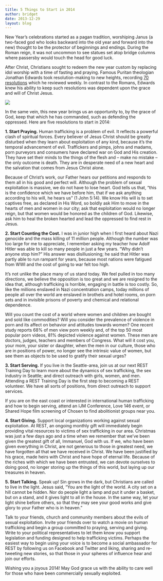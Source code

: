 ```yaml
---
title: 5 Things to Start in 2014
author: bridget
date: 2013-12-29
layout: blog
---
```


New Year’s celebrations started as a pagan tradition, worshiping Janus (a two-faced god who looks backward into the old year and forward into the new) thought to be the protector of beginnings and endings. During the Roman reign, it was not uncommon to see statues set atop bridge columns where passersby would touch the head for good luck.

After Christ, Christians sought to redeem the new year custom by replacing idol worship with a time of fasting and praying. Famous Puritan theologian Jonathan Edwards took resolution-making to new heights, recording [70 resolutions](http://edwards.yale.edu/archive?path=aHR0cDovL2Vkd2FyZHMueWFsZS5lZHUvY2dpLWJpbi9uZXdwaGlsby9nZXRvYmplY3QucGw/Yy4xNTo3NDoxLndqZW8=) which he reviewed weekly. In contrast to the Romans, Edwards knew his ability to keep such resolutions was dependent upon the grace and will of Christ Jesus.

![](http://stopbuyinggirls.com/uploads/0001xf.jpeg)

In the same vein, this new year brings us an opportunity to, by the grace of God, keep that which he has commanded, such as defending the oppressed. Here are five resolutions to start in 2014:

<b>1. Start Praying.</b> Human trafficking is a problem of evil. It reflects a powerful clash of spiritual forces. Every believer of Jesus Christ should be greatly disturbed when they learn about exploitation of any kind, because it’s the temporal advancement of evil. Traffickers and pimps, johns and madams, porn purveyors and consumers have declared war on God and His creation. They have set their minds to the things of the flesh and – make no mistake – the only outcome is death. They are in desperate need of a new heart and the salvation that comes from Jesus Christ alone.

Because of Christ’s work, our Father hears our petitions and responds to them all in his good and perfect will. Although the problem of sexual exploitation is massive, we do not have to lose heart. God tells us that, “this is the confidence which we have before him, that if we ask anything according to his will, he hears us” (1 John 5:14). We know His will is to set captives free, as declared in His Word, so boldly ask Him to move in the hearts of men and women in our city; ask that exploitation would no longer reign, but that women would be honored as the children of God. Likewise, ask him to heal the broken hearted and lead the oppressed to find rest in Jesus.

<b>2. Start Counting the Cost.</b> I was in junior high when I first heard about Nazi genocide and the mass killing of 11 million people. Although the number was too large for me to appreciate, I remember asking my teacher how Adolf Hitler was able to kill so many people in just a few years. “Why didn’t anyone stop him?” His answer was disillusioning; he said that Hitler was partly able to run rampant for years, because most nations were fatigued from WWI and the cost of going to war felt too high.

It’s not unlike the place many of us stand today. We feel pulled in too many directions, we believe the opposition is too great and we are resigned to the idea that, although trafficking is horrible, engaging in battle is too costly. So, like the millions enslaved in Nazi concentration camps, today millions of people all over the world are enslaved in brothels and hotel rooms, on porn sets and in invisible prisons of poverty and chemical and relational dependence.

Will you count the cost of a world where women and children are bought and sold like commodities? Will you consider the prevalence of violence in porn and its affect on behavior and attitudes towards women? One recent study reports 68% of men view porn weekly and, of the top 50 most popular porn videos, 81% depicted violence against women. These men are doctors, judges, teachers and members of Congress. What will it cost you, your mom, your sister or daughter, when the men in our culture, those who are in positions of power, no longer see the intrinsic value of women, but see them as objects to be used to gratify their sexual urges?

<b>3. Start Serving.</b> If you live in the Seattle-area, join us at our next REST Training Day to learn more about the dynamics of sex trafficking, the sex industry in Seattle; and direct outreach with girls, women, and men. Attending a REST Training Day is the first step to becoming a REST volunteer. We have all sorts of positions, from direct outreach to support services.

If you are on the east coast or interested in international human trafficking and how to begin serving, attend an IJM Conference, Love 146 event, or Shared Hope film screening of Chosen to find abolitionist groups near you.

<b>4. Start Giving.</b> Support local organizations working against sexual exploitation. At REST, an ongoing monthly gift will immediately begin providing vital resources to victims of sex trafficking in our area. Christmas was just a few days ago and a time when we remember that we’ve been given the greatest gift of all, Immanuel, God with us. If we, who have been given everything in Christ, are not generous to those in greatest need, we have forgotten all that we have received in Christ. We have been justified by his grace, made heirs with Christ and have hope of eternal life. Because of the riches with which we have been entrusted, we can devote ourselves to doing good, no longer storing up the things of this world, but laying up our treasures in heaven.

<b>5. Start Talking.</b> Speak up! Sin grows in the dark, but Christians are called to live in the light. Jesus said, “You are the light of the world. A city set on a hill cannot be hidden. Nor do people light a lamp and put it under a basket, but on a stand, and it gives light to all in the house. In the same way, let your light shine before others, so that they may see your good works and give glory to your Father who is in heaven.”

Talk to your friends, church and community members about the evils of sexual exploitation. Invite your friends over to watch a movie on human trafficking and begin a group committed to praying, serving and giving. Write to your political representatives to let them know you support legislation and funding designed to help trafficking victims. Perhaps the easiest way to begin using your voice is to become a social ambassador for REST by following us on Facebook and Twitter and liking, sharing and re-tweeting new stories, so that those in your spheres of influence hear and join our efforts.

Wishing you a joyous 2014! May God grace us with the ability to care well for those who have been commercially sexually exploited.